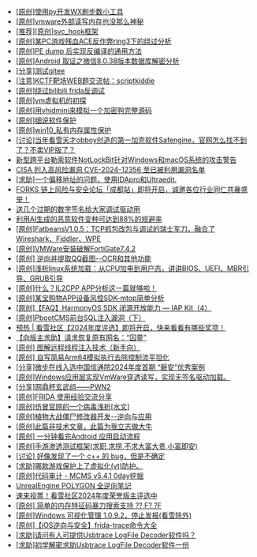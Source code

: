 + [[原创]使用py开发WX刷步数小工具](https://bbs.kanxue.com/thread-284858.htm)
+ [[原创]vmware外部读写内存也没那么神秘](https://bbs.kanxue.com/thread-284956.htm)
+ [[推荐][原创]svc_hook框架](https://bbs.kanxue.com/thread-284713.htm)
+ [[原创]某PC游戏残血ACE反作弊ring3下的绕过分析](https://bbs.kanxue.com/thread-284667.htm)
+ [[原创]PE dump 后实现反编译的通用方法](https://bbs.kanxue.com/thread-284958.htm)
+ [[原创]Android 取证之微信8.0.38版本数据库解密分析](https://bbs.kanxue.com/thread-278092.htm)
+ [[分享]测试gitee](https://bbs.kanxue.com/thread-284087.htm)
+ [[注意]KCTF靶场WEB题交流帖：scriptkiddie](https://bbs.kanxue.com/thread-281420.htm)
+ [[原创]绕过bilibili frida反调试](https://bbs.kanxue.com/thread-277034.htm)
+ [[原创]vm虚拟机的初探](https://bbs.kanxue.com/thread-284883.htm)
+ [[原创]用vhidmini来模拟一个加密狗完整源码](https://bbs.kanxue.com/thread-284957.htm)
+ [[原创]细说软件保护](https://bbs.kanxue.com/thread-284629.htm)
+ [[原创]win10_私有内存属性保护](https://bbs.kanxue.com/thread-274600.htm)
+ [[讨论]当年看雪天才obboy创造的第一加壳软件Safengine，官网怎么找不到了？不卖VIP版了？](https://bbs.kanxue.com/thread-284974.htm)
+ [新型跨平台勒索软件NotLockBit针对Windows和macOS系统的攻击警告](https://bbs.kanxue.com/thread-284979.htm)
+ [CISA 列入高风险漏洞 CVE-2024-12356 至已被利用漏洞名单](https://bbs.kanxue.com/thread-284978.htm)
+ [[求助]一个偏移地址的问题，使用IDApro和Ultraedit.](https://bbs.kanxue.com/thread-284610.htm)
+ [FORKS 链上风险与安全论坛「成都站」即将开启，诚邀各位行业同仁共襄盛举！](https://bbs.kanxue.com/thread-284976.htm)
+ [送几个过期的数字签名给大家调试驱动用](https://bbs.kanxue.com/thread-272573.htm)
+ [利用AI生成的恶意软件变种可达到88%的规避率](https://bbs.kanxue.com/thread-284975.htm)
+ [[原创]FatbeansV1.0.5：TCP抓包改包与调试的瑞士军刀，融合了Wireshark、Fiddler、WPE](https://bbs.kanxue.com/thread-284571.htm)
+ [[原创]VMWare安装破解FortiGate7.4.2](https://bbs.kanxue.com/thread-284794.htm)
+ [[原创] 逆向并提取QQ截图--OCR和其他功能](https://bbs.kanxue.com/thread-271332.htm)
+ [[原创]浅析linux系统加载：从CPU加电到用户态，讲讲BIOS、UEFI、MBR引导、GRUB引导](https://bbs.kanxue.com/thread-284330.htm)
+ [[原创]什么？IL2CPP APP分析这一篇就够啦！](https://bbs.kanxue.com/thread-282821.htm)
+ [[原创]某宝购物APP设备风控SDK-mtop简单分析](https://bbs.kanxue.com/thread-284241.htm)
+ [[原创]【FAQ】HarmonyOS SDK 闭源开放能力 — IAP Kit（4）](https://bbs.kanxue.com/thread-284982.htm)
+ [[原创]PbootCMS前台SQL注入漏洞（下）](https://bbs.kanxue.com/thread-284985.htm)
+ [预热 | 看雪社区【2024年度评选】即将开启，快来看看有哪些奖项！](https://bbs.kanxue.com/thread-284945.htm)
+ [【向版主求助】请求恢复原有网名：“囚童”](https://bbs.kanxue.com/thread-284984.htm)
+ [[原创] 图解远程线程注入技术（新手向）](https://bbs.kanxue.com/thread-284080.htm)
+ [[原创] 自写简易Arm64模拟执行去除控制流平坦化](https://bbs.kanxue.com/thread-284890.htm)
+ [[分享]微步在线入选中国信通院2024年度首期 “磐安”优秀案例](https://bbs.kanxue.com/thread-284986.htm)
+ [[原创]Windows应用层实现VmWare穿透读写，实现无签名驱动加载。](https://bbs.kanxue.com/thread-276176.htm)
+ [[分享]网鼎杯玄武组——PWN2](https://bbs.kanxue.com/thread-284494.htm)
+ [[原创]FRIDA 使用经验交流分享](https://bbs.kanxue.com/thread-265160.htm)
+ [[原创]仿冒官网的一个病毒浅析[水文]](https://bbs.kanxue.com/thread-284927.htm)
+ [[原创]植物大战僵尸修改器开发--逆向与应用](https://bbs.kanxue.com/thread-284929.htm)
+ [[原创]此篇非技术文章，此篇为我立志做大牛](https://bbs.kanxue.com/thread-284823.htm)
+ [[原创] 一分钟看完Android 应用启动流程](https://bbs.kanxue.com/thread-284686.htm)
+ [[原创]手游渗透测试框架(求职,求捞,不求大富大贵,小富即安)](https://bbs.kanxue.com/thread-284688.htm)
+ [[讨论] 好像发现了一个 c++ 的 bug，但是不确定](https://bbs.kanxue.com/thread-284988.htm)
+ [[求助]哪款游戏保护上了虚拟化(vt)防护。](https://bbs.kanxue.com/thread-284987.htm)
+ [[原创]代码审计 - MCMS v5.4.1 0day挖掘](https://bbs.kanxue.com/thread-284806.htm)
+ [UnrealEngine POLYGON 全逆向笔记](https://bbs.kanxue.com/thread-282564.htm)
+ [速来投票！看雪社区2024年度荣誉版主评选中](https://bbs.kanxue.com/thread-284944.htm)
+ [[原创] 简单的内存特征码暴力搜索支持 ?? F? ?F](https://bbs.kanxue.com/thread-284451.htm)
+ [[原创]Windows 可视化管理 1.0.9.2，停止发报(看雪除外)](https://bbs.kanxue.com/thread-284075.htm)
+ [[原创]【iOS逆向与安全】frida-trace命令大全](https://bbs.kanxue.com/thread-275259.htm)
+ [[求助]请问有人可提供Usbtrace LogFile Decoder软件吗？](https://bbs.kanxue.com/thread-276854.htm)
+ [[求助]初学解密求助Usbtrace LogFile Decoder软件一份](https://bbs.kanxue.com/thread-280205.htm)
